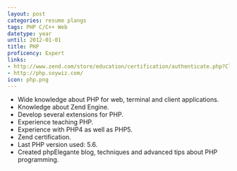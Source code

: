 ```yaml
---
layout: post
categories: resume plangs
tags: PHP C/C++ Web
datetype: year
until: 2012-01-01
title: PHP
proficency: Expert
links:
- http://www.zend.com/store/education/certification/authenticate.php?ClientCandidateID=ZEND002412&RegistrationID=212545372
- http://php.soywiz.com/
icon: php.png
---
```


* Wide knowledge about PHP for web, terminal and client applications.
* Knowledge about Zend Engine.
* Develop several extensions for PHP.
* Experience teaching PHP.
* Experience with PHP4 as well as PHP5.
* Zend certification.
* Last PHP version used: 5.6.
* Created phpElegante blog, techniques and advanced tips about PHP programming.
